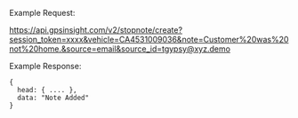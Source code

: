 Example Request:

https://api.gpsinsight.com/v2/stopnote/create?session_token=xxxx&vehicle=CA4531009036&note=Customer%20was%20not%20home.&source=email&source_id=tgypsy@xyz.demo

Example Response:

    {
      head: { .... },
      data: "Note Added"
    }
